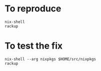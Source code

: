# To reproduce

```shell
nix-shell
rackup
```

# To test the fix

```shell
nix-shell --arg nixpkgs $HOME/src/nixpkgs
rackup
```
